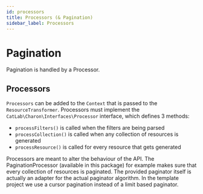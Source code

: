 ```yaml
---
id: processors
title: Processors (& Pagination)
sidebar_label: Processors
---
```


Pagination
==========
Pagination is handled by a Processor.

Processors
----------
`Processors` can be added to the `Context` that is passed to the `ResourceTransformer`. Processors must implement the 
`CatLab\Charon\Interfaces\Processor` interface, which defines 3 methods:
 * `processFilters()` is called when the filters are being parsed
 * `processCollection()` is called when any collection of resources is generated
 * `processResource()` is called for every resource that gets generated

Processors are meant to alter the behaviour of the API. The PaginationProcessor (available in this package) for example 
makes sure that every collection of resources is paginated. The provided paginator itself is actually an adapter for 
the actual paginator algorithm. In the template project we use a cursor pagination instead of a limit based paginator.

